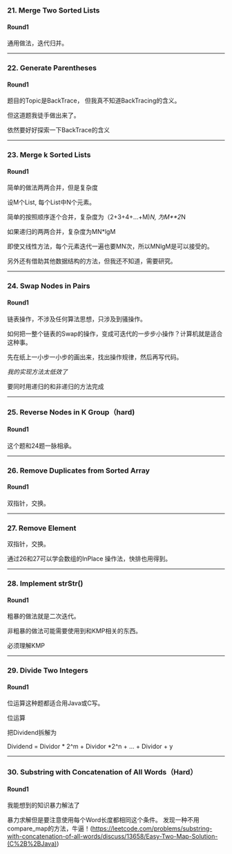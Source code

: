 ### 21. Merge Two Sorted Lists

#### Round1

通用做法，迭代归并。

---

### 22. Generate Parentheses

#### Round1

题目的Topic是BackTrace， 但我真不知道BackTracing的含义。

但这道题我徒手做出来了。

依然要好好探索一下BackTrace的含义

---

### 23. Merge k Sorted Lists

#### Round1

简单的做法两两合并，但是复杂度

设M个List, 每个List中N个元素。

简单的按照顺序逐个合并，复杂度为（2+3+4+...+M)*N, 为M**2*N

如果递归的两两合并，复杂度为MN*lgM

即使又线性方法，每个元素迭代一遍也要MN次，所以MNlgM是可以接受的。

另外还有借助其他数据结构的方法，但我还不知道，需要研究。

---

### 24. Swap Nodes in Pairs

#### Round1

链表操作，不涉及任何算法思想，只涉及到骚操作。

如何把一整个链表的Swap的操作，变成可迭代的一步步小操作？计算机就是适合这种事。

先在纸上一小步一小步的画出来，找出操作规律，然后再写代码。

*我的实现方法太低效了*

要同时用递归的和非递归的方法完成

---

### 25. Reverse Nodes in K Group（hard)

#### Round1

这个题和24题一脉相承。

---

### 26. Remove Duplicates from Sorted Array

#### Round1

双指针，交换。

---

### 27. Remove Element

双指针，交换。

通过26和27可以学会数组的InPlace 操作法，快排也用得到。

---

### 28. Implement strStr()

#### Round1

粗暴的做法就是二次迭代。

非粗暴的做法可能需要使用到和KMP相关的东西。

必须理解KMP

---

### 29. Divide Two Integers

#### Round1

位运算这种题都适合用Java或C写。

位运算

把Dividend拆解为

Dividend = Dividor * 2^m + Dividor *2^n + ... + Dividor + y

---

### 30. Substring with Concatenation of All Words（Hard）

#### Round1

我能想到的知识暴力解法了

暴力求解但是要注意使用每个Word长度都相同这个条件。
发现一种不用compare_map的方法，牛逼！(https://leetcode.com/problems/substring-with-concatenation-of-all-words/discuss/13658/Easy-Two-Map-Solution-(C%2B%2BJava))

